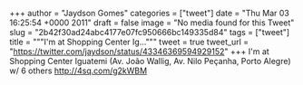 
+++
author = "Jaydson Gomes"
categories = ["tweet"]
date = "Thu Mar 03 16:25:54 +0000 2011"
draft = false
image = "No media found for this Tweet"
slug = "2b42f30ad24abc4177e07fc950666bc149335d84"
tags = ["tweet"]
title = """I'm at Shopping Center Ig..."""
tweet = true
tweet_url = "https://twitter.com/jaydson/status/43346369594929152"
+++
I'm at Shopping Center Iguatemi (Av. João Wallig, Av. Nilo Peçanha, Porto Alegre) w/ 6 others http://4sq.com/g2kWBM
